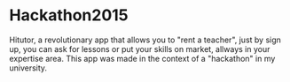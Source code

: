 # Hackathon2015

Hitutor, a revolutionary app that allows you to "rent a teacher", just by sign up, 
you can ask for lessons or put your skills on market, allways in your expertise area.
This app was made in the context of a "hackathon" in my university.
